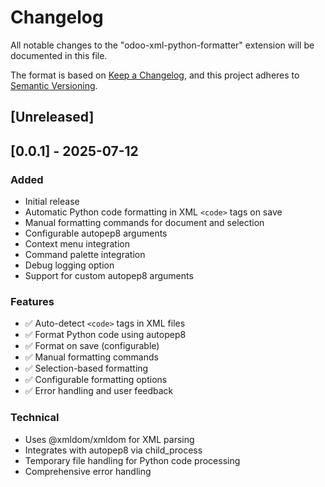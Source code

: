 # Changelog

All notable changes to the "odoo-xml-python-formatter" extension will be documented in this file.

The format is based on [Keep a Changelog](https://keepachangelog.com/en/1.0.0/),
and this project adheres to [Semantic Versioning](https://semver.org/spec/v2.0.0.html).

## [Unreleased]

## [0.0.1] - 2025-07-12

### Added

-   Initial release
-   Automatic Python code formatting in XML `<code>` tags on save
-   Manual formatting commands for document and selection
-   Configurable autopep8 arguments
-   Context menu integration
-   Command palette integration
-   Debug logging option
-   Support for custom autopep8 arguments

### Features

-   ✅ Auto-detect `<code>` tags in XML files
-   ✅ Format Python code using autopep8
-   ✅ Format on save (configurable)
-   ✅ Manual formatting commands
-   ✅ Selection-based formatting
-   ✅ Configurable formatting options
-   ✅ Error handling and user feedback

### Technical

-   Uses @xmldom/xmldom for XML parsing
-   Integrates with autopep8 via child_process
-   Temporary file handling for Python code processing
-   Comprehensive error handling
